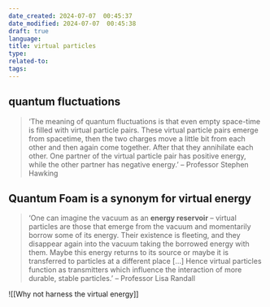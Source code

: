 ```yaml
---
date_created: 2024-07-07  00:45:37
date_modified: 2024-07-07  00:45:38
draft: true
language: 
title: virtual particles
type: 
related-to: 
tags:
---
```





## quantum fluctuations

> ‘The meaning of quantum fluctuations is that even empty space-time is filled with virtual particle pairs. These virtual particle pairs emerge from spacetime, then the two charges move a little bit from each other and then again come together. After that they annihilate each other. One partner of the virtual particle pair has positive energy, while the other partner has negative energy.’
> – Professor Stephen Hawking



## Quantum Foam is a synonym for virtual energy

> ‘One can imagine the vacuum as an **energy reservoir** – virtual particles are those that emerge from the vacuum and momentarily borrow some of its energy. Their existence is fleeting, and they disappear again into the vacuum taking the borrowed energy with them. Maybe this energy returns to its source or maybe it is transferred to particles at a different place [...] Hence virtual particles function as transmitters which influence the interaction of more durable, stable particles.’
> – Professor Lisa Randall





![[Why not harness the virtual energy]]